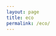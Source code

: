 ```yaml
---
layout: page
title: eco
permalink: /eco/
---
```


<script src="//toolness.github.io/p5.js-widget/p5-widget.js"></script>

<script type="text/p5">
function setup() {
  createCanvas(100, 100);
}

function draw() {
  background(255, 0, 200);
}
</script>
